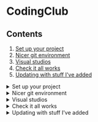 # CodingClub

## Contents
<ol>
<li><a href="#Set-up-your-project">Set up your project</a></li>
<li><a href="#Nicer-git-environment">Nicer git environment</a></li>
<li><a href="#Visual-studios">Visual studios</a></li> 
<li><a href="#Check-it-all-works">Check it all works</a></li>
<li><a href="#Updating-with-stuff-Ive-added">Updating with stuff I've added</a></li>
</ol>

<details>
  <summary id="Set-up-your-project">Set up your project</summary>

## Set up your project

Go to https://github.com/Richard-Steele-Bluefruit/CodingClub (Reading this, you may already be on this page, open a new window so you can follow this still)

Top right, click on Fork

Then yes or accept or whatever...

Then you should be taken to the url of: `https://github.com/<YOUR_NAME>/CodingClub`

This is the github page for your copy of my repository. They are not connected, although they can be and we'll do that in a bit.

Click green button "Code" in the middle, and copy the grey box text (click the two squares symbol to copy automatically)

Now it's all set up on github, next we set up on your computer.

---

Go to wherever you want this project to be in your file explorer. Doesn't matter where, mine's in Documents

Right click, git bash here, then type `git clone ` and right click and paste the thing you copied before. It should look like:
```git clone https://github.com/<YOUR_NAME>/CodingClub.git```

Hit return and wait. This copies down everything from github

Next move the bash window into the folder with:
```cd CodingClub```  - *cd stands for change directory*

---

Next add me as a remote! That's just someone else's fork (copy of the repo) that you are keeping an eye on via github

First notice how you have no remotes currently. Type:
`git remote` and it will just have origin in there - *origin is what it always calls your repo*

add me:
```git remote add blessed https://github.com/Richard-Steele-Bluefruit/CodingClub.git```

then:
`git remote` will show blessed as well. Blessed is traditionally the name of the repo that you fork from. Often not owned by any dev in particular, but the organisation.
> A blessed, or canonical, repository is one which has the approval of the managers of the project. The blessed repository is supposed to be the de facto standard where all other clones are made from. If there is one place where code should be correct, it is the blessed repository.

You can even add each other if you like, though you will have to track down the address of each others fork. It will look like the one for mine but with the other persons name instead. You then type git remote add *(nickname or alias)* *(their fork url)*. So for me to add Perry would mean I would type something like:

```git remote add pezzer https://github.com/Perry-PerrysSecondName-Bluefruit/CodingClub.git```

And double check it with `git remote`. Finding the url of other people's forks isn't obvious, I go to the blessed fork on github, top right where it says fork, and click on the number next to it. This takes you to a page that has links to all the forks, those links are the url that you would use when adding a remote with the above command. So copy the link, or click on it and copy the text from the url bar in the browser. To see this on an established project have a look at [the NES assembler I use](https://github.com/Richard-Steele-Bluefruit/nesasm). If you click the number up by fork, you will see a few people have forked this repo, including me! You will see my name on that list *Richard-Steele-Bluefruit / nesasm*, clicking on *nesasm* will take you to my fork of that repo. This is what you would do when more people have forked CodingClub, and you want to add them as remotes.

Almost done

Lastly we are default on master branch. This is bad! Don't be in master branch for long. Master is your important branch! Not a working branch! It is the single source of truth in your repo that should be consistent with everyone elses master branch. A team working well together will all have an equivalent master branches to each other and blessed, and have their work-in-progresses all branched from that same place.

You can see your branches by typing `git branch`, it should just say master or main actually now as master isn't politically correct as of this year. You will keep seeing me mix it up though sorry. And talking to other devs about master is fine. Everyone knows what it means. You bigot.

Type this to create and move to one alongside it that's safe to muck around in:
`git checkout -b WorkingBranch`			(`-b` means do a new branch, WorkingBranch is a name I made up, make your own up if you want

And check by typing `git branch` again. You'll see both main/master and the new WorkingBranch there. The one you are sat in currently will be highlighted.

Done!!!
</details>

<details>
  <summary id="Nicer-git-environment">Nicer git environment</summary>

## Nicer git environment

Viewing git as a tree is the best way, it makes branches and merges make sense visually. There are a bunch of tools to do this. I've used GitGUI, GitKraken, tortoiseGit and more, and they all pretty much do the same thing. The one I prefer though, and would recommend, is in VS Code, go to left hand side bar 'extensions' looks like 4 squares, go a search for 'Git Graph', and install that.

Now in VS code after you go to the top tool bar -> File -> Open Folder and choose the Coding club folder, an extra option will appear! If you go to the left hand side bar and click on 'source control' (three small circles with a couple of connecting lines), there are five icons along the top bar marked SOURCE CONTROL. The one that looks like 3 vertical lines with three dots on is 'View Git Graph'. Clicking that will show the git tree representation. The other useful control here is the 'Show Remote Branches' tick box at the top in the middle, which will toggle whether to show the remote repos as well, or just your own stuff.

Working in this view is highly recommended. Even when doing my work in a different IDE (Integrated development environment) like Visual studio 2015 which is where this project will be mostly based, I still keep a VS Code window open with Git Graph because it's pretty. Also if you go to the top menu bar and click Terminal -> New Terminal then you even get a nice bash window below to type in any git commands.
</details>

<details>
  <summary id="Visual-studios">Visual studios</summary>

## Visual studios

I've checked on the magic sheet and you've all got the 2015 version so I have set up a project in that. It shouuuld just open in that if you double click the CodingClub.sln file, but if not then right click it, open with, and choose Microsoft Visual Studio Version Selector. That will open it for you. You'll see some stuff. Things to get started with are:
+ Right hand side - Solution explorer
    - There are two projects in there:
        + CodingClub - we write functions in here. In Source files -> MathsLibrary.cpp to begin with
        + CodingClubTests - the unit tests. In Source files -> MathsLibraryTests.cpp to begin with
    - Top menu bar bit, click on 'Test -> Windows -> Test Explorer' and a new Test Explorer window appears on the left, this is where we navigate unit tests

Ctrl + Shift + B will build the code, and some tests should appear in that test explorer window, click Run All and they should turn green.

Process is to write code in Coding club project, tests in the tests project, build, and check the tests pass.

The challenge for this is to fill out that MathsLibrary file with mathsy functions: Divide, square, to start with, then some more complicated stuff maybe, and have it all match up to unit tests.

We'll do string stuff too.

Actually I'll write a quick one now.

Done. Only one test though, but it's a jumping off point!
</details>

<details>
  <summary id="Check-it-all-works">Check it all works</summary>

## Check it all works!

So the string function I added, only checks for lower case vowels. The challenge is to fix for upper case vowels as well. Do this:
+ Write a failing test (with upper case vowels in)
+ Run the tests and check it fails
+ Fix the function so the test passes
+ Commit
+ Push
+ Pull request

You should be able to figure out the first 3 steps by looking at the code. Then:

#### Commit

This is where you save a change that you have done to the git tree on your computer. There are different ways to do this. For now, use visual studio code. Once you have made your changes and saved the file, in the menu bar on the left click on the third icon down again to get to the source control panel. There is a messages section and a changes section. In the changes section you will see all of the files that have changed (sometimes there are more here than you expect like built or config files), click on the one(s) that you want to commit, you will see the changes, next to the name in the changes section are some icons. Click on the plus symbol to add that file's changes to this commit. When you have added all you want to, Type a good message and finally the tick at the top finishes the commit.

The commit message here is really important. Seriously. When in many years time you are searching for a change you made, you will be searching commit messages. Don't write WIP or fixed bug. Read [this](https://dhwthompson.com/2019/my-favourite-git-commit) if you have the patience or [this](https://www.reddit.com/r/ProgrammerHumor/comments/5y3ggn/whats_the_best_commit_message_youve_ever_seen/) for a laugh.

#### Push

This sends the current branch's commits up to the internet in this case github. Type:

`git push`

The first time you do this it says an error. This is because github doesn't yet know about your new branch. Nicely though, it tells you what to type to fix this. Copy what it says and it will work nicely. (instead of `--set-upstream` you can use the shorthand `-u`). Eventually you will get used to typing this out the first time you push a new branch, but it's okay for now to go through this process. Now the internet knows about this branch and you can use just `git push` in the future

#### Pull request

This sends a request to blessed to merge in the changes you have made. Go to your github fork page and find your way to the branch that you have just pushed, and click New Pull Request. I won't go into details here as there are a few ways to do this. If you are quick enough after pushing then github will even give you a notification about the branch and suggest that you pull request. GIve the pull request a sensible title, and a good description. Check the files changed are the ones you want, then submit it.

As the owner of blessed, I will get a notification then. I will comment on the PR, and potentially merge in your changes. Get used to people commenting on your code, and commenting on others. Code reviews are a huge part of software development, and are a safe place to improve and learn. Eventually you will all be code reviewing each other. Don't take offense, this is the final call before dev work goes into production code where it will often not change again. On this note, you do not merge in your own pull requests. Say it out loud. You Do Not Merge In Your Own Pull Requests! They must be reviewed always. No exceptions. If you accidentally click merge, then get a grown up. We've all done it, I've done it. Get it fixed asap. PRs have to be reviewed, approved, then merged.

In this case, I won't actually merge in your changes, but a PR will be the final step so you know this is all working.
</details>

<details>
  <summary id="Updating-with-stuff-Ive-added">Updating with stuff I've added</summary>

## Updating with stuff I've added


`git fetch --all` - This gets any changes that any of your remotes has made. The purpose here is to fetch any changes that I (blessed) have pushed, like a new challenge

`git checkout main` - We briefly enter main branch to update it, remember always keep main up to date, and branch off from that point!

`git merge blessed/main` This merges in MY (blessed) main branch. Now yours is upto date

Now, so you don't accidentally start working in main, get out of it! Either by checking out a new branch from this point with either

`git checkout -b <some new branch name>`

Or, bring a previous branch you are working on up to date

`git checkout WorkingBranch`
`git merge main`

Now you are good to go. Assuming there are no merge conflicts. This is where a change that you have made in your work-in-progress (WIP) branch conflicts with a change that has been made by blessed to main. If so it will bring up the conflicting lines, and ask you to choose which one to keep. Be careful! This is where you can, and we all have at some point, lost work. On your WIP branch, commit early, commit often, and it will be fine.
</details>






